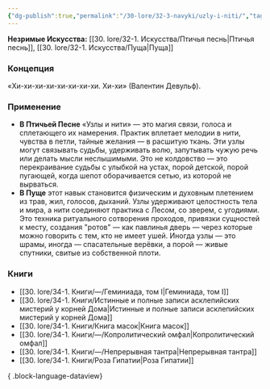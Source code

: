 ```yaml
---
{"dg-publish":true,"permalink":"/30-lore/32-3-navyki/uzly-i-niti/","tags":["незримое/навык"]}
---
```


**Незримые Искусства:** [[30. lore/32-1. Искусства/Птичья песнь\|Птичья песнь]], [[30. lore/32-1. Искусства/Пуща\|Пуща]]
### Концепция
«Хи-хи-хи-хи-хи-хи-хи-хи. Хи-хи» (Валентин Девульф).
### Применение
- **В Птичьей Песне** «Узлы и нити» — это магия связи, голоса и сплетающего их намерения. Практик вплетает мелодии в нити, чувства в петли, тайные желания — в расшитую ткань. Эти узлы могут связывать судьбы, удерживать волю, запутывать чужую речь или делать мысли неслышимыми. Это не колдовство — это перекраивание судьбы с улыбкой на устах, порой детской, порой пугающей, когда шепот оборачивается сетью, из которой не вырваться.
- **В Пуще** этот навык становится физическим и духовным плетением из трав, жил, голосов, дыханий. Узлы удерживают целостность тела и мира, а нити соединяют практика с Лесом, со зверем, с угодиями. Это техника ритуального сотворения проходов, привязки сущностей к месту, создания "ротов" — как павлинья дверь — через которые можно говорить с тем, кто не имеет ушей. Иногда узлы — это шрамы, иногда — спасательные верёвки, а порой — живые спутники, свитые из собственной плоти.
### Книги
- [[30. lore/34-1. Книги/—/Геминиада, том I\|Геминиада, том I]]
- [[30. lore/34-1. Книги/Истинные и полные записи асклепийских мистерий у корней Дома\|Истинные и полные записи асклепийских мистерий у корней Дома]]
- [[30. lore/34-1. Книги/Книга масок\|Книга масок]]
- [[30. lore/34-1. Книги/—/Копролитический омфал\|Копролитический омфал]]
- [[30. lore/34-1. Книги/—/Непрерывная тантра\|Непрерывная тантра]]
- [[30. lore/34-1. Книги/Роза Гипатии\|Роза Гипатии]]

{ .block-language-dataview}
